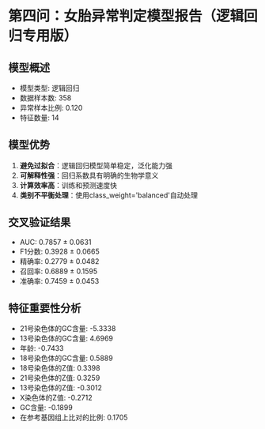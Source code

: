 
# 第四问：女胎异常判定模型报告（逻辑回归专用版）

## 模型概述
- 模型类型: 逻辑回归
- 数据样本数: 358
- 异常样本比例: 0.120
- 特征数量: 14

## 模型优势
1. **避免过拟合**：逻辑回归模型简单稳定，泛化能力强
2. **可解释性强**：回归系数具有明确的生物学意义
3. **计算效率高**：训练和预测速度快
4. **类别不平衡处理**：使用class_weight='balanced'自动处理

## 交叉验证结果
- AUC: 0.7857 ± 0.0631
- F1分数: 0.3928 ± 0.0665
- 精确率: 0.2779 ± 0.0482
- 召回率: 0.6889 ± 0.1595
- 准确率: 0.7459 ± 0.0453

## 特征重要性分析
- 21号染色体的GC含量: -5.3338
- 13号染色体的GC含量: 4.6969
- 年龄: -0.7433
- 18号染色体的GC含量: 0.5889
- 18号染色体的Z值: 0.3398
- 21号染色体的Z值: 0.3259
- 13号染色体的Z值: -0.3012
- X染色体的Z值: -0.2712
- GC含量: -0.1899
- 在参考基因组上比对的比例: 0.1705
